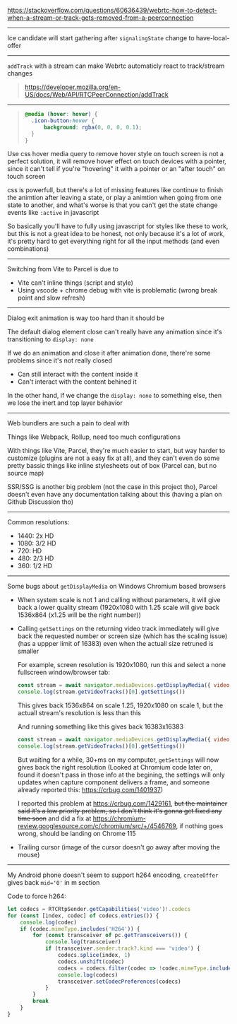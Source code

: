 https://stackoverflow.com/questions/60636439/webrtc-how-to-detect-when-a-stream-or-track-gets-removed-from-a-peerconnection

---

Ice candidate will start gathering after `signalingState` change to have-local-offer

---

`addTrack` with a stream can make Webrtc automaticly react to track/stream changes

> https://developer.mozilla.org/en-US/docs/Web/API/RTCPeerConnection/addTrack

---

> ```css
> @media (hover: hover) {
> 	.icon-button:hover {
> 		background: rgba(0, 0, 0, 0.1);
> 	}
> }
> ```

Use css hover media query to remove hover style on touch screen is not a perfect solution, it will remove hover effect on touch devices with a pointer, since it can't tell if you're "hovering" it with a pointer or an "after touch" on touch screen

css is powerfull, but there's a lot of missing features like continue to finish the animtion after leaving a state, or play a animtion when going from one state to another, and what's worse is that you can't get the state change events like `:active` in javascript

So basically you'll have to fully using javascript for styles like these to work, but this is not a great idea to be honest, not only because it's a lot of work, it's pretty hard to get everything right for all the input methods (and even combinations)

---

Switching from Vite to Parcel is due to

- Vite can't inline things (script and style)
- Using vscode + chrome debug with vite is problematic (wrong break point and slow refresh)

---

Dialog exit animation is way too hard than it should be

The default dialog element close can't really have any animation since it's transitioning to `display: none`

If we do an animation and close it after animation done, there're some problems since it's not really closed

- Can still interact with the content inside it
- Can't interact with the content behined it

In the other hand, if we change the `display: none` to something else, then we lose the inert and top layer behavior

---

Web bundlers are such a pain to deal with

Things like Webpack, Rollup, need too much configurations

With things like Vite, Parcel, they're much easier to start, but way harder to customize (plugins are not a easy fix at all), and they can't even do some pretty bassic things like inline stylesheets out of box (Parcel can, but no source map)

SSR/SSG is another big problem (not the case in this project tho), Parcel doesn't even have any documentation talking about this (having a plan on Github Discussion tho)

---

Common resolutions:

- 1440:	2x HD
- 1080:	3/2 HD
- 720:	HD
- 480:	2/3 HD
- 360:	1/2 HD

---

Some bugs about `getDisplayMedia` on Windows Chromium based browsers

- When system scale is not 1 and calling without parameters, it will give back a lower quality stream (1920x1080 with 1.25 scale will give back 1536x864 (x1.25 will be the right number))

- Calling `getSettings` on the returning video track immediately will give back the requested number or screen size (which has the scaling issue) (has a uppper limit of 16383) even when the actuall size retruned is smaller

    For example, screen resolution is 1920x1080, run this and select a none fullscreen window/browser tab:
    ```js
    const stream = await navigator.mediaDevices.getDisplayMedia({ video: true })
	console.log(stream.getVideoTracks()[0].getSettings())
    ```
    This gives back 1536x864 on scale 1.25, 1920x1080 on scale 1, but the actuall stream's resolution is less than this

    And running something like this gives back 16383x16383
    ```js
    const stream = await navigator.mediaDevices.getDisplayMedia({ video: { width: 100_000, height: 100_000 } })
	console.log(stream.getVideoTracks()[0].getSettings())
    ```

    But waiting for a while, 30+ms on my computer, `getSettings` will now gives back the right resolution (Looked at Chromium code later on, found it doesn't pass in those info at the begining, the settings will only updates when capture component delivers a frame, and someone already reported this: https://crbug.com/1401937)

    I reported this problem at https://crbug.com/1429161, ~~but the maintainer said it's a low priority preblem, so I don't think it's gonna get fixed any time soon~~ and did a fix at https://chromium-review.googlesource.com/c/chromium/src/+/4546769, if nothing goes wrong, should be landing on Chrome 115

- Trailing cursor (image of the cursor doesn't go away after moving the mouse)

---

My Android phone doesn't seem to support h264 encoding, `createOffer` gives back `mid='0'` in m section

Code to force h264:
```ts
let codecs = RTCRtpSender.getCapabilities('video')!.codecs
for (const [index, codec] of codecs.entries()) {
    console.log(codec)
    if (codec.mimeType.includes('H264')) {
        for (const transceiver of pc.getTransceivers()) {
            console.log(transceiver)
            if (transceiver.sender.track?.kind === 'video') {
                codecs.splice(index, 1)
                codecs.unshift(codec)
                codecs = codecs.filter(codec => !codec.mimeType.includes('VP'))
                console.log(codecs)
                transceiver.setCodecPreferences(codecs)
            }
        }
        break
    }
}
```
